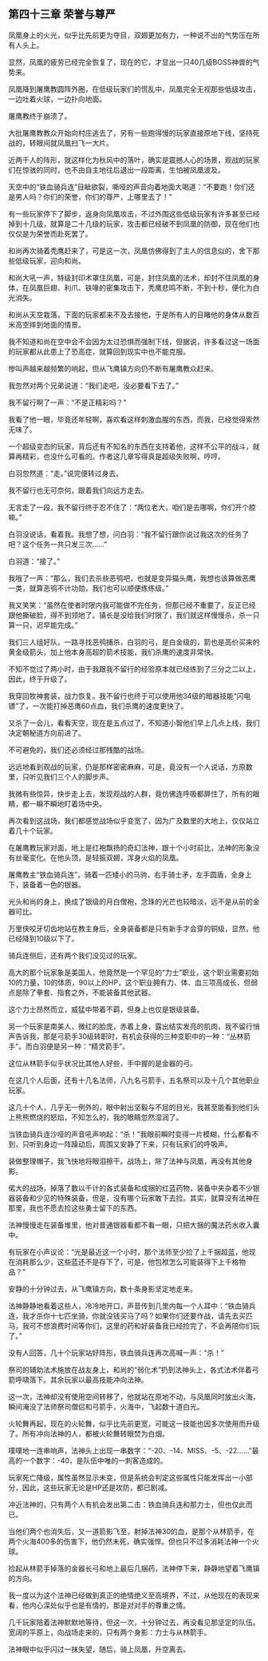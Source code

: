 ## 第四十三章 荣誉与尊严


凤凰身上的火光，似乎比先前更为夺目，双翅更加有力，一种说不出的气势压在所有人头上。

显然，凤凰的疲劳已经完全恢复了，现在的它，才显出一只40几级BOSS神兽的气势来。

凤凰降到屠鹰教圆阵外圈，在低级玩家们的慌乱中，凤凰完全无视那些低级攻击，一边吐着火球，一边扑向地面。

屠鹰教终于崩溃了。

大批屠鹰教教众开始向村庄逃去了，另有一些跑得慢的玩家直接原地下线，坚持死战的，转眼间就凤凰扫飞一大片。

近两千人的阵形，就这样化为秋风中的落叶，确实是震撼人心的场景，观战的玩家们在惊骇的同时，也不由自主地往后退出一段距离，生怕被凤凰波及。

天空中的“铁血骑兵连”目眦欲裂，嘶哑的声音向着地面大喝道：“不要跑！你们还是男人吗？你们的荣誉，你们的尊严，上哪里去了！”

有一些玩家停下了脚步，返身向凤凰攻击，不过外围这些低级玩家有许多甚至已经掉到十几级，就算是二十几级的玩家，攻击都已经破不到凤凰的防御，现在他们也仅仅是为荣誉而赴死罢了。

和尚再次骑着秃鹰赶来了，可是这一次，凤凰仿佛得到了主人的信息似的，舍下那些低级玩家，迎向和尚。

和尚大吼一声，特级封印术罩住凤凰，可是，封住凤凰的法术，却封不住凤凰的身体，在凤凰巨翅、利爪、铁喙的密集攻击下，秃鹰悲鸣不断，不到十秒，便化为白光消失。

和尚从天空栽落，下面的玩家都来不及去接他，于是所有人的目睹他的身体从数百米高空摔到地面的情景。

我不知道和尚在空中会不会因为太过恐惧而强制下线，但据说，许多看过这一场面的玩家都从此患上了恐高症，就算回到现实中也不能克服。

惨叫声越来越频繁的响起，但从飞鹰镇方向仍不断有屠鹰教众赶来。

我忽然对两个兄弟说道：“我们走吧，没必要看下去了。”

我不留行啊了一声：“不是正精彩吗？”

我看了他一眼，毕竟还年轻啊，喜欢看这样刺激血腥的东西，而我，已经觉得索然无味了。

一个超级变态的玩家，背后还有不知名的东西在支持着他，这样不公平的战斗，就算再精彩，也没什么可看的。作者这几章写得真是超级失败啊，哼哼。

白羽忽然道：“走。”说完便转过身去。

我不留行也无可奈何，跟着我们向远方走去。

无言走了一段，我不留行终于忍不住了：“两位老大，咱们是去哪啊，你们开个腔嘛。”

白羽没说话，看着我。我想了想，问白羽：“我不留行跟你说过我这次的任务了吧？这个任务一共只发三次……”

白羽道：“接了。”

我哦了一声：“那么，我们去杀些恶鸮吧，也就是变异猫头鹰，我想也该算做恶鹰一类，就算恶鸮不计功勋，我们也可以顺便练练级。”

我又笑笑：“虽然在使者时限内我可能做不完任务，但那已经不重要了，反正已经跟他撕破脸，得不到领地了。镇长是没给我们时限了，我们就这样慢慢杀，杀一只算一只，迟早能完成。”

我们三人组好队，一路寻找恶鸮捕杀，白羽的弓，是白金级的，箭也是高价买来的黄金级箭头，加上他本身高超的箭术技能，我们杀鹰的速度非常快。

不知不觉过了两小时，由于我跟我不留行的经验原本就已经练到了三分之二以上，因此，终于升级了。

我穿回牧神套装，战力恢复。我不留行也终于可以使用他34级的暗器技能“闪电镖”了，一次能打掉恶鹰60点血，我们杀鹰的速度更快了。

又杀了一会儿，看看天空，现在是五点过了，不知道小智他们早上几点上线，我们决定朝秘道方向前进了。

不可避免的，我们还必须经过那残酷的战场。

远远地看到观战的玩家，仍是那样密密麻麻，可是，竟没有一个人说话，方原数里，只听见我们三个人的脚步声。

我微有些惊异，快步走上去，发现观战的人群，竟仿佛连呼吸都屏住了，所有的眼睛，都一瞬不瞬地盯着场中央。

再次看到这战场，我们都感觉战场似乎变宽了，因为广及数里的大地上，仅仅站立着几十个玩家。

在屠鹰教玩家对面，地上是红袍飘扬的奇幻法神，跟十个小时前比，法神的形象没有丝毫变化。在他头顶，是轻振双翅，浑身火焰的凤凰。

屠鹰教主“铁血骑兵连”，骑着一匹矮小的马驹，右手骑士矛，左手圆盾，全身上下，装备着一色的银器。

光头和尚的身上，换成了银级的月白僧袍，念珠的光芒也较暗淡，远不是从前的金器可比。

万里侠咬牙切齿地站在教主身后，全身装备都是只有新手才会穿的铜级，显然，他已经降到10级以下了。

骑兵连侧后，还有两个我们没见过的玩家。

高大的那个玩家象是美国人，他竟然是一个罕见的“力士”职业，这个职业需要初始10的力量，10的体质，90以上的HP，这个职业拥有力、体、血三项高成长，但弱点是除了拳套、指套之外，不能装备其他武器。

这个力士昂然而立，威猛中带着不羁，但身上也仅是银级装备。

另一个玩家是南美人，微红的脸庞，赤着上身，露出结实发亮的肌肉，我不留行悄声告诉我，那是弓箭手30级转职时，有机会获得的三种变职中的一种：“丛林箭手”。而白羽便是另一种：“精灵箭手”。

这位从林箭手似乎状况比其他人好些，手中握的是金器的弓。

在这几个人后面，还有十几名法师，八九名弓箭手，五名祭司以及十几个其他职业玩家。

这几十个人，几乎无一例外的，眼中射出坚毅与不屈的目光，我甚至能看到他们头上熊熊燃烧的怒焰，不知怎么的，我的眼睛忽然湿润了。

当铁血骑兵连沙哑的声音吼声响起：“杀！”我眼前瞬时变得一片模糊，什么都看不到，只听到身边一阵躁动后，周围又安静了下来，只有玩家们的呼吸声。

装做整理帽子，我飞快地将眼泪擦干。战场上，除了法神与凤凰，再没有其他身影。

偌大的战场，掉落了数以千计的各式装备和成捆的红蓝药物，装备中夹杂着不少银器装备和少见的特殊装备，但是，没有哪个玩家敢下去捡。其实，就算没有法神在那里，我也不愿去捡这些勇士留下的东西。

法神慢慢走在装备堆里，他对普通银器看都不看一眼，只把大捆的魔法药水收入囊中。

有玩家在小声议论：“光是最近这一个小时，那个法师至少捡了上千捆超蓝，他现在消耗那么少，这些蓝还不是存下了，可是，他包袱怎么可能装得下上千格物品？”

安静的十分钟过去，从飞鹰镇方向，数十条身影坚定地走来。

法神静静地看着这些人，冷冷地开口，声音传到几里内每一个人耳中：“铁血骑兵连，我才杀你十七匹坐骑，你就没钱买马了吗？如果你们还要作战，请先去买匹马，我可不想浪费时间等你们，这里的药和好装备我已经捡完了，不会再陪你们玩了。”

没有人回答，几十个玩家站好阵形，铁血骑兵连再次高喊一声：“杀！”

祭司的辅助法术施放在战友身上，和尚的“弱化术”扔到法神头上，各式法术伴着弓箭呼啸落下。其余玩家以最高技能冲向法神。

这一次，法神却没有使用空间转移了，他就站在原地不动，与凤凰同时放出火海，瞬间淹没了法师祭司僧侣和弓箭手，火海中，飞起数十道白光。

火轮舞再起，现在的火轮舞，似乎比先前更宽，可能这一技能也因多次使用而升级了。所有冲向法神的人，都被火轮舞转眼焚为白烟。

噗噗地一连串响声，法神头上出现一串数字：“-20、-14、MISS、-5、-22……”最高的一个数字：-40，是队伍中唯的一刺客造成的。

玩家死亡降级，属性虽然显示未变，但是系统会判定这些属性只能发挥出一小部分，因此，这些玩家无论是HP还是攻防，都已剧减。

冲近法神的，只有两个人有机会发出第二击：铁血骑兵连和那力士，但也仅此而已。

当他们两个也消失后，又一道箭影飞至，射掉法神30的血，是那个从林箭手，在两个火海400多的伤害下，他仍然未死，确实强悍。但也只不过多消耗法神一个火球。

捡起从林箭手掉落的金器长弓和地上最后几捆药，法神停下来，静静地望着飞鹰镇的方向。

我一度以为这个法神已经做到真正的绝情绝义至高境界，不过，从他现在的表现来看，他内心深处似乎也是有情的，那是对对手的尊重之情。

几千玩家陪着法神默默地等待，但这一次，十分钟过去，再没看见那坚定的队伍。宽阔的平原上，向战场走来的，只有两个身影：力士与从林箭手。

法神眼中似乎闪过一抹失望，随后，骑上凤凰，升空离去。





